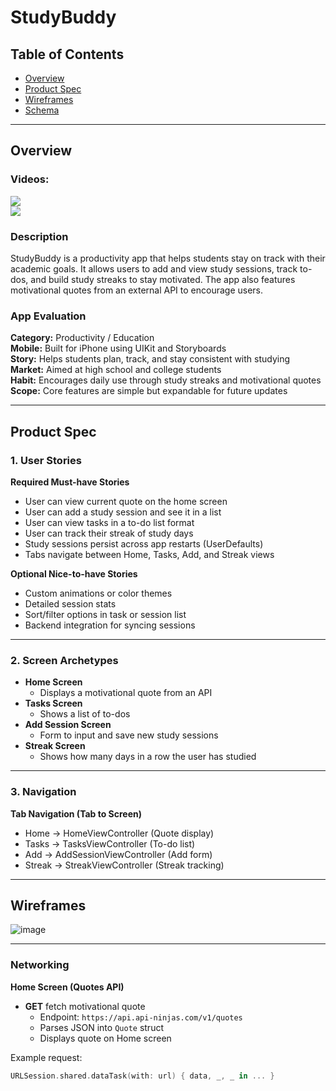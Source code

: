 # StudyBuddy

## Table of Contents  
- [Overview](#overview)  
- [Product Spec](#product-spec)  
- [Wireframes](#wireframes)  
- [Schema](#schema)

---

## Overview

### Videos: 
<div>
    <a href="https://www.loom.com/share/a5bbdd7883ed4920af38bee3d375de02">
    </a>
    <a href="https://www.loom.com/share/a5bbdd7883ed4920af38bee3d375de02">
      <img style="max-width:300px;" src="https://cdn.loom.com/sessions/thumbnails/a5bbdd7883ed4920af38bee3d375de02-7ac6e2c31580743a-full-play.gif">
    </a>
  </div>
  <div>
    <a href="https://www.loom.com/share/568111b4353d46b88f19c690a7f6d857">
    </a>
    <a href="https://www.loom.com/share/568111b4353d46b88f19c690a7f6d857">
      <img style="max-width:300px;" src="https://cdn.loom.com/sessions/thumbnails/568111b4353d46b88f19c690a7f6d857-2adfa7361d9dc1d7-full-play.gif">
    </a>
  </div>

### Description  
StudyBuddy is a productivity app that helps students stay on track with their academic goals. It allows users to add and view study sessions, track to-dos, and build study streaks to stay motivated. The app also features motivational quotes from an external API to encourage users.

### App Evaluation  

**Category:** Productivity / Education  
**Mobile:** Built for iPhone using UIKit and Storyboards  
**Story:** Helps students plan, track, and stay consistent with studying  
**Market:** Aimed at high school and college students  
**Habit:** Encourages daily use through study streaks and motivational quotes  
**Scope:** Core features are simple but expandable for future updates

---

## Product Spec

### 1. User Stories  

**Required Must-have Stories**  
- User can view current quote on the home screen  
- User can add a study session and see it in a list  
- User can view tasks in a to-do list format  
- User can track their streak of study days  
- Study sessions persist across app restarts (UserDefaults)  
- Tabs navigate between Home, Tasks, Add, and Streak views

**Optional Nice-to-have Stories**  
- Custom animations or color themes  
- Detailed session stats  
- Sort/filter options in task or session list  
- Backend integration for syncing sessions

---

### 2. Screen Archetypes  

- **Home Screen**  
  - Displays a motivational quote from an API  
- **Tasks Screen**  
  - Shows a list of to-dos  
- **Add Session Screen**  
  - Form to input and save new study sessions  
- **Streak Screen**  
  - Shows how many days in a row the user has studied

---

### 3. Navigation  

**Tab Navigation (Tab to Screen)**  
- Home → HomeViewController (Quote display)  
- Tasks → TasksViewController (To-do list)  
- Add → AddSessionViewController (Add form)  
- Streak → StreakViewController (Streak tracking)

---

## Wireframes  

![image](https://github.com/user-attachments/assets/e896ca38-e5f9-42f1-95a4-69f2a3eb5955)



---


### Networking  
**Home Screen (Quotes API)**  
- **GET** fetch motivational quote  
  - Endpoint: `https://api.api-ninjas.com/v1/quotes`  
  - Parses JSON into `Quote` struct  
  - Displays quote on Home screen  

Example request:
```swift
URLSession.shared.dataTask(with: url) { data, _, _ in ... }
```
